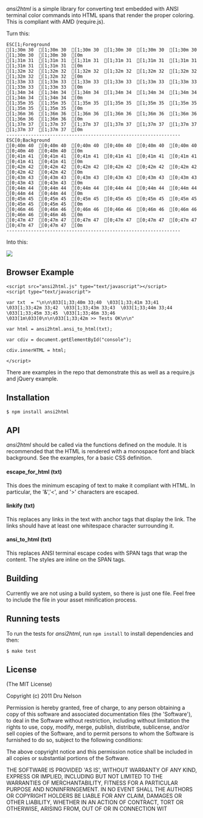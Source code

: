 
_ansi2html_ is a simple library for converting text embedded with ANSI terminal color commands into HTML spans that render the proper coloring. This is compliant with AMD (require.js).

Turn this:

    ESC[1;Foreground
    [1;30m 30  [1;30m 30  [1;30m 30  [1;30m 30  [1;30m 30  [1;30m 30  [1;30m 30  [1;30m 30  [0m
    [1;31m 31  [1;31m 31  [1;31m 31  [1;31m 31  [1;31m 31  [1;31m 31  [1;31m 31  [1;31m 31  [0m
    [1;32m 32  [1;32m 32  [1;32m 32  [1;32m 32  [1;32m 32  [1;32m 32  [1;32m 32  [1;32m 32  [0m
    [1;33m 33  [1;33m 33  [1;33m 33  [1;33m 33  [1;33m 33  [1;33m 33  [1;33m 33  [1;33m 33  [0m
    [1;34m 34  [1;34m 34  [1;34m 34  [1;34m 34  [1;34m 34  [1;34m 34  [1;34m 34  [1;34m 34  [0m
    [1;35m 35  [1;35m 35  [1;35m 35  [1;35m 35  [1;35m 35  [1;35m 35  [1;35m 35  [1;35m 35  [0m
    [1;36m 36  [1;36m 36  [1;36m 36  [1;36m 36  [1;36m 36  [1;36m 36  [1;36m 36  [1;36m 36  [0m
    [1;37m 37  [1;37m 37  [1;37m 37  [1;37m 37  [1;37m 37  [1;37m 37  [1;37m 37  [1;37m 37  [0m
    ----------------------------------------------------------------
    ESC[0;Background
    [0;40m 40  [0;40m 40  [0;40m 40  [0;40m 40  [0;40m 40  [0;40m 40  [0;40m 40  [0;40m 40  [0m
    [0;41m 41  [0;41m 41  [0;41m 41  [0;41m 41  [0;41m 41  [0;41m 41  [0;41m 41  [0;41m 41  [0m
    [0;42m 42  [0;42m 42  [0;42m 42  [0;42m 42  [0;42m 42  [0;42m 42  [0;42m 42  [0;42m 42  [0m
    [0;43m 43  [0;43m 43  [0;43m 43  [0;43m 43  [0;43m 43  [0;43m 43  [0;43m 43  [0;43m 43  [0m
    [0;44m 44  [0;44m 44  [0;44m 44  [0;44m 44  [0;44m 44  [0;44m 44  [0;44m 44  [0;44m 44  [0m
    [0;45m 45  [0;45m 45  [0;45m 45  [0;45m 45  [0;45m 45  [0;45m 45  [0;45m 45  [0;45m 45  [0m
    [0;46m 46  [0;46m 46  [0;46m 46  [0;46m 46  [0;46m 46  [0;46m 46  [0;46m 46  [0;46m 46  [0m
    [0;47m 47  [0;47m 47  [0;47m 47  [0;47m 47  [0;47m 47  [0;47m 47  [0;47m 47  [0;47m 47  [0m
    ----------------------------------------------------------------

Into this:

![](http://github.com/brightroll/ansi2html/raw/master/sample.png) 

## Browser Example

    <script src="ansi2html.js" type="text/javascript"></script>
    <script type="text/javascript">

    var txt  = "\n\n\033[1;33;40m 33;40  \033[1;33;41m 33;41  \033[1;33;42m 33;42  \033[1;33;43m 33;43  \033[1;33;44m 33;44  \033[1;33;45m 33;45  \033[1;33;46m 33;46  \033[1m\033[0\n\n\033[1;33;42m >> Tests OK\n\n"

    var html = ansi2html.ansi_to_html(txt);

    var cdiv = document.getElementById("console");

    cdiv.innerHTML = html;

    </script>

There are examples in the repo that demonstrate this as well as a require.js and jQuery example.

## Installation

    $ npm install ansi2html

## API

_ansi2html_ should be called via the functions defined on the module. It is recommended that the HTML is rendered with a monospace font and black background. See the examples, for a basic CSS definition.

#### escape_for_html (txt)

This does the minimum escaping of text to make it compliant with HTML. In particular, the '&','<', and '>' characters are escaped.

#### linkify (txt)

This replaces any links in the text with anchor tags that display the link. The links should have at least one whitespace character surrounding it.

#### ansi_to_html (txt)

This replaces ANSI terminal escape codes with SPAN tags that wrap the content. The styles are inline on the SPAN tags.
## Building

Currently we are not using a build system, so there is just one file. Feel free to include the file in your asset minification process.

## Running tests

To run the tests for _ansi2html_, run `npm install` to install dependencies and then:

    $ make test

## License 

(The MIT License)

Copyright (c) 2011 Dru Nelson 

Permission is hereby granted, free of charge, to any person obtaining
a copy of this software and associated documentation files (the
'Software'), to deal in the Software without restriction, including
without limitation the rights to use, copy, modify, merge, publish,
distribute, sublicense, and/or sell copies of the Software, and to
permit persons to whom the Software is furnished to do so, subject to
the following conditions:

The above copyright notice and this permission notice shall be
included in all copies or substantial portions of the Software.

THE SOFTWARE IS PROVIDED 'AS IS', WITHOUT WARRANTY OF ANY KIND,
EXPRESS OR IMPLIED, INCLUDING BUT NOT LIMITED TO THE WARRANTIES OF
MERCHANTABILITY, FITNESS FOR A PARTICULAR PURPOSE AND NONINFRINGEMENT.
IN NO EVENT SHALL THE AUTHORS OR COPYRIGHT HOLDERS BE LIABLE FOR ANY
CLAIM, DAMAGES OR OTHER LIABILITY, WHETHER IN AN ACTION OF CONTRACT,
TORT OR OTHERWISE, ARISING FROM, OUT OF OR IN CONNECTION WIT
